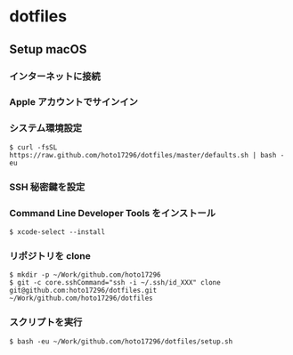 # dotfiles

## Setup macOS

### インターネットに接続

### Apple アカウントでサインイン

### システム環境設定
``` console
$ curl -fsSL https://raw.github.com/hoto17296/dotfiles/master/defaults.sh | bash -eu
```

### SSH 秘密鍵を設定

### Command Line Developer Tools をインストール
``` console
$ xcode-select --install
```

### リポジトリを clone
``` console
$ mkdir -p ~/Work/github.com/hoto17296
$ git -c core.sshCommand="ssh -i ~/.ssh/id_XXX" clone git@github.com:hoto17296/dotfiles.git ~/Work/github.com/hoto17296/dotfiles
```

### スクリプトを実行
``` console
$ bash -eu ~/Work/github.com/hoto17296/dotfiles/setup.sh
```